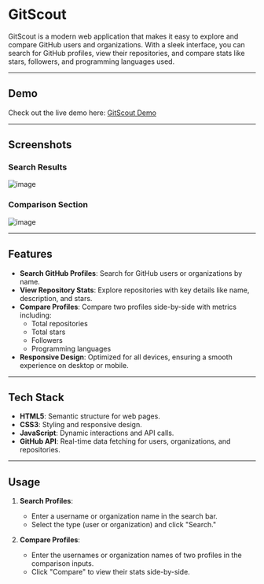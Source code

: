 # **GitScout**

GitScout is a modern web application that makes it easy to explore and compare GitHub users and organizations. With a sleek interface, you can search for GitHub profiles, view their repositories, and compare stats like stars, followers, and programming languages used.

---

## **Demo**

Check out the live demo here: [GitScout Demo](https://notshawky007.github.io/GitScout/)

---

## **Screenshots**

### **Search Results**

![image](https://github.com/user-attachments/assets/df7dcad0-decd-445f-bbb3-476add464d5c)

### **Comparison Section**

![image](https://github.com/user-attachments/assets/8d8e664f-fd6e-42eb-a720-0135fdb70f85)

---

## **Features**

- **Search GitHub Profiles**: Search for GitHub users or organizations by name.
- **View Repository Stats**: Explore repositories with key details like name, description, and stars.
- **Compare Profiles**: Compare two profiles side-by-side with metrics including:
  - Total repositories
  - Total stars
  - Followers
  - Programming languages
- **Responsive Design**: Optimized for all devices, ensuring a smooth experience on desktop or mobile.

---

## **Tech Stack**

- **HTML5**: Semantic structure for web pages.
- **CSS3**: Styling and responsive design.
- **JavaScript**: Dynamic interactions and API calls.
- **GitHub API**: Real-time data fetching for users, organizations, and repositories.

---

## **Usage**

1. **Search Profiles**:

   - Enter a username or organization name in the search bar.
   - Select the type (user or organization) and click "Search."

2. **Compare Profiles**:
   - Enter the usernames or organization names of two profiles in the comparison inputs.
   - Click "Compare" to view their stats side-by-side.
